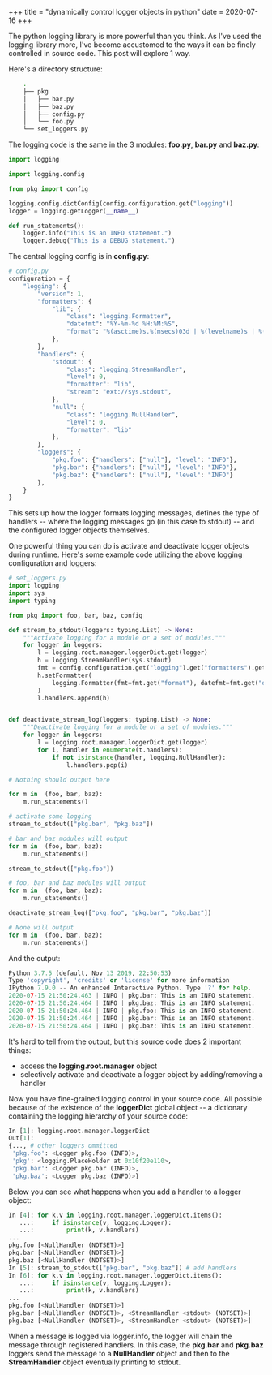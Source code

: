 +++
title = "dynamically control logger objects in python"
date = 2020-07-16
+++

The python logging library is more powerful than you think. As I've used the logging library more, I've become accustomed to the ways it can be finely controlled in source code. This post will explore 1 way.

Here's a directory structure:

```bash
    .
    ├── pkg
    │   ├── bar.py
    │   ├── baz.py
    │   ├── config.py
    │   └── foo.py
    └── set_loggers.py
```

The logging code is the same in the 3 modules: **foo.py**, **bar.py** and **baz.py**:

```python
import logging

import logging.config

from pkg import config

logging.config.dictConfig(config.configuration.get("logging"))
logger = logging.getLogger(__name__)

def run_statements():
    logger.info("This is an INFO statement.")
    logger.debug("This is a DEBUG statement.")

```

The central logging config is in **config.py**:

```python
# config.py
configuration = {
    "logging": {
        "version": 1,
        "formatters": {
            "lib": {
                "class": "logging.Formatter",
                "datefmt": "%Y-%m-%d %H:%M:%S",
                "format": "%(asctime)s.%(msecs)03d | %(levelname)s | %(name)s: %(message)s",
            },
        },
        "handlers": {
            "stdout": {
                "class": "logging.StreamHandler",
                "level": 0,
                "formatter": "lib",
                "stream": "ext://sys.stdout",
            },
            "null": {
                "class": "logging.NullHandler",
                "level": 0,
                "formatter": "lib"
            },
        },
        "loggers": {
            "pkg.foo": {"handlers": ["null"], "level": "INFO"},
            "pkg.bar": {"handlers": ["null"], "level": "INFO"},
            "pkg.baz": {"handlers": ["null"], "level": "INFO"}
        },
    }
}

```
This sets up how the logger formats logging messages, defines the type of handlers -- where the logging messages go (in this case to stdout) -- and the configured logger objects themselves.

One powerful thing you can do is activate and deactivate logger objects during runtime. Here's some example code utilizing the above logging configuration and loggers:
```python
# set_loggers.py
import logging
import sys
import typing

from pkg import foo, bar, baz, config

def stream_to_stdout(loggers: typing.List) -> None:
    """Activate logging for a module or a set of modules."""
    for logger in loggers:
        l = logging.root.manager.loggerDict.get(logger)
        h = logging.StreamHandler(sys.stdout)
        fmt = config.configuration.get("logging").get("formatters").get("lib")
        h.setFormatter(
            logging.Formatter(fmt=fmt.get("format"), datefmt=fmt.get("datefmt"))
        )
        l.handlers.append(h)


def deactivate_stream_log(loggers: typing.List) -> None:
    """Deactivate logging for a module or a set of modules."""
    for logger in loggers:
        l = logging.root.manager.loggerDict.get(logger)
        for i, handler in enumerate(t.handlers):
            if not isinstance(handler, logging.NullHandler):
                l.handlers.pop(i)

# Nothing should output here

for m in  (foo, bar, baz):
    m.run_statements()

# activate some logging
stream_to_stdout(["pkg.bar", "pkg.baz"])

# bar and baz modules will output
for m in  (foo, bar, baz):
    m.run_statements()

stream_to_stdout(["pkg.foo"])

# foo, bar and baz modules will output
for m in  (foo, bar, baz):
    m.run_statements()

deactivate_stream_log(["pkg.foo", "pkg.bar", "pkg.baz"])

# None will output
for m in  (foo, bar, baz):
    m.run_statements()
```

And the output:

```python
Python 3.7.5 (default, Nov 13 2019, 22:50:53)
Type 'copyright', 'credits' or 'license' for more information
IPython 7.9.0 -- An enhanced Interactive Python. Type '?' for help.
2020-07-15 21:50:24.463 | INFO | pkg.bar: This is an INFO statement.
2020-07-15 21:50:24.464 | INFO | pkg.baz: This is an INFO statement.
2020-07-15 21:50:24.464 | INFO | pkg.foo: This is an INFO statement.
2020-07-15 21:50:24.464 | INFO | pkg.bar: This is an INFO statement.
2020-07-15 21:50:24.464 | INFO | pkg.baz: This is an INFO statement.
```

It's hard to tell from the output, but this source code does 2 important things:
- access the **logging.root.manager** object
- selectively activate and deactivate a logger object by adding/removing a handler

Now you have fine-grained logging control in your source code. All possible because of the existence of the **loggerDict** global object -- a dictionary containing the logging hierarchy of your source code:

```python
In [1]: logging.root.manager.loggerDict
Out[1]:
{..., # other loggers ommitted
 'pkg.foo': <Logger pkg.foo (INFO)>,
 'pkg': <logging.PlaceHolder at 0x10f20e110>,
 'pkg.bar': <Logger pkg.bar (INFO)>,
 'pkg.baz': <Logger pkg.baz (INFO)>}
```

Below you can see what happens when you add a handler to a logger object:

```python
In [4]: for k,v in logging.root.manager.loggerDict.items():
   ...:     if isinstance(v, logging.Logger):
   ...:         print(k, v.handlers)
...
pkg.foo [<NullHandler (NOTSET)>]
pkg.bar [<NullHandler (NOTSET)>]
pkg.baz [<NullHandler (NOTSET)>]
In [5]: stream_to_stdout(["pkg.bar", "pkg.baz"]) # add handlers
In [6]: for k,v in logging.root.manager.loggerDict.items():
   ...:     if isinstance(v, logging.Logger):
   ...:         print(k, v.handlers)
...
pkg.foo [<NullHandler (NOTSET)>]
pkg.bar [<NullHandler (NOTSET)>, <StreamHandler <stdout> (NOTSET)>]
pkg.baz [<NullHandler (NOTSET)>, <StreamHandler <stdout> (NOTSET)>]
```
When a message is logged via logger.info, the logger will chain the message through registered handlers. In this case, the **pkg.bar** and **pkg.baz** loggers send the message to a **NullHandler** object and then to the **StreamHandler** object eventually printing to stdout.
